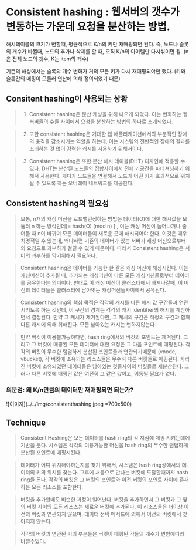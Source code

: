 # Consistent hashing : 웹서버의 갯수가 변동하는 가운데 요청을 분산하는 방법. 

해시테이블의 크기가 변할때, 평균적으로 K/n의 키만 재매핑되면 된다. 즉, 노드나 슬롯의 개수가 바뀔때, 노드의 추가나 삭제를 할 때, 오직 K/n의 아이템만 다시섞이면 됨. (n은 전체 노드의 갯수, K는 item의 개수)

기존의 해싱에서는 슬록의 개수 변화가 거의 모든 키가 다시 재매핑되야만 했다. (키와 슬롯간의 매핑이 모듈러 연산에 의해 정의되었기 때문)

## Consitent hashing이 사용되는 상황
> 1. Consistent hashing은 분산 캐싱을 위해 나오게 되었다. 이는 변화하는 웹서버들의 수들 사이에서 요청을 분산하는 방법의 하나로 소개되었다. 

> 2. 또한 consistent hashing은 거대한 웹 애플리케이션에서의 부분적인 장애의 충격을 감소시키는 역할을 하는데, 이는 시스템의 전반적인 장애의 결과를 초래하는 것 없이 강력한 캐시를 사용하기 위해서이다.

> 3. Consistent hashing은 또한 분산 해시 테이블(DHT) 디자인에 적용할 수 있다. DHT는 분산된 노드들의 집합사이에서 전체 키공간을 파티셔닝하기 위해서 사용한다. 게다가 노드들을 연결해서 노드가 어떤 키가 효과적으로 위치될 수 있도록 하는 오버레이 네트워크를 제공한다.

## Consistent hashing의 필요성
> 보통, n개의 캐싱 머신을 로드밸런싱하는 방법은 데이터(O)에 대한 해시값을 모듈러 n 하는 방식인데[= hash(O) (mod n) ] , 이는 캐싱 머신이 늘어나거나 줄어들 때 n이 바뀌며 모든 데이터들이 새로운 곳에 해시되어야 한다. 이것은 매우 치명적일 수 있는데, 왜냐하면 기존의 데이터가 있는 서버가 캐싱 머신으로부터의 요청으로 과부하가 걸릴 수 있기 때문이다. 따라서 Consistent hashing은 서버의 과부하를 막기위해서 필요하다. 

> Consistent hashing은 데이터를 가능한 한 같은 캐싱 머신에 해싱시킨다. 이는 캐싱머신이 추가될 때, 추가되는 캐싱머신이 다른 모든 캐싱머신들로부터 데이터를 공유한다는 의미이다. 반대로 이 캐싱 머신이 클러스터에서 빠져나갈때,  이 머신의 데이터들은 클러스터에 남아잇는 캐싱머신들사이에서 공유된다.

> Consistent hashing의 핵심 목적은 각각의 캐시를 다른 해시 값 구간들과 연관시키도록 하는 것인데, 이 구간의 경계는 각각의 캐시 identifier의 해시를 계산하면서 결정된다. 만약 그 캐시가 제거된다면, 그 캐시의 구간은 적정의 구간과 함께 다른 캐시에 의해 취해진다. 모든 남아있는 캐시는 변하지않는다.

> 만약 버킷이 이용불가능하다면, hash ring에서의 버킷의 포인트는 제거된다. 그리고 그 버킷에 매핑된 모든 데이터에 대한 요청은 그 다음 포인트에 매핑된다. 각각의 버킷이 무수한 램덤하게 분산된 포인트들과 연관되기때문에 (vnode, vbucket), 각 버킷에 소유되는 리소스들은 무수히 다른 버킷들로 매핑된다. 사라진 버킷에 소유되었던 데이터들은 남아있는 것들사이의 버킷들로 재분산된다. 그러나 다른 버킷에 매핑된 값은 여전히 그 같은 값이고, 이동될 필요가 없다.


### 의문점: 왜 K/n만큼의 데이터만 재매핑되면 되는가?

![이미지](../../img/consistenthashing.jpeg =700x500)


## Technique
> Consistent Hashing은 모든 데이터를 hash ring의 각 지점에 매핑 시키는데에 기반을 둔다. 시스템은 각각의 이용가능한 머신을 hash ring의 무수한 랜덤하게 분산된 포인트에 매핑시킨다.

> 데이터가 어디 위치해야하는지를 찾기 위해서, 시스템은 hash ring상에서의 데이터의 키의 위치를 찾는다. 그후에  처음으로 만나는 버킷에 도달할때까지 hash ring들 돈다. 각각의 버킷은 그 버킷의 포인트와 이전 버킷의 포인트 사이에 존재하는 모든 리소스를 포함한다.

> 버킷을 추가할때도 비슷한 과정이 일어난다. 버킷을 추가하면서 그 버킷과 그 옆의 버킷 사이의 모든 리소스는 새로운 버킷에 추가된다. 이 리소스들은 더이상 이전의 버킷과 연관되지 않으며, 데이터 선택 메서드에 의해서 이전의 버킷에서 찾아지지 않는다.

> 각각의 버킷과 연관된 키의 부분들은 버킷이 매핑된 각들의 개수가 변함에따라 바뀔수있다.